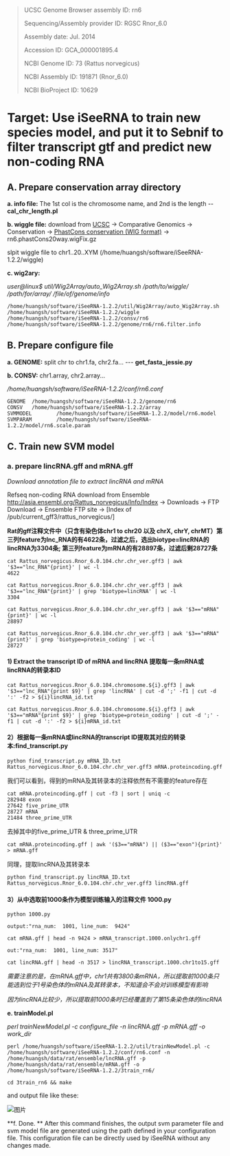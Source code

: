 >UCSC Genome Browser assembly ID: rn6
>
>Sequencing/Assembly provider ID: RGSC Rnor_6.0
>
>Assembly date: Jul. 2014
>
>Accession ID: GCA_000001895.4
>
>NCBI Genome ID: 73 (Rattus norvegicus)
>
>NCBI Assembly ID: 191871 (Rnor_6.0)
>
>NCBI BioProject ID: 10629

# Target: Use iSeeRNA to train new species model, and put it to Sebnif to filter transcript gtf and predict new non-coding RNA
## A. Prepare conservation array directory
**a. info file:** The 1st col is the chromosome name, and 2nd is the length -- **cal_chr_length.pl**

**b. wiggle file:** download from [UCSC](https://genome-asia.ucsc.edu/cgi-bin/hgTracks?db=rn6&lastVirtModeType=default&lastVirtModeExtraState=&virtModeType=default&virtMode=0&nonVirtPosition=&position=chr1%3A80607368%2D80638076&hgsid=758048143_f7VNKMTH3nKj2AgUIFwzgHbfYayO) -> Comparative Genomics -> Conservation -> [PhastCons conservation (WIG format)](http://hgdownload.soe.ucsc.edu/goldenPath/rn6/phastCons20way/) -> rn6.phastCons20way.wigFix.gz

slpit wiggle file to chr1..20..XYM (/home/huangsh/software/iSeeRNA-1.2.2/wiggle)

**c. wig2ary:**

*user@linux$ util/Wig2Array/auto_Wig2Array.sh  /path/to/wiggle/ /path/for/array/ /file/of/genome/info*

    /home/huangsh/software/iSeeRNA-1.2.2/util/Wig2Array/auto_Wig2Array.sh /home/huangsh/software/iSeeRNA-1.2.2/wiggle /home/huangsh/software/iSeeRNA-1.2.2/consv/rn6 /home/huangsh/software/iSeeRNA-1.2.2/genome/rn6/rn6.filter.info

## B. Prepare configure file
**a. GENOME:** split chr to chr1.fa, chr2.fa...   --- **get_fasta_jessie.py**

**b. CONSV:** chr1.array, chr2.array...

*/home/huangsh/software/iSeeRNA-1.2.2/conf/rn6.conf*

    GENOME  /home/huangsh/software/iSeeRNA-1.2.2/genome/rn6
    CONSV   /home/huangsh/software/iSeeRNA-1.2.2/array
    SVMMODEL        /home/huangsh/software/iSeeRNA-1.2.2/model/rn6.model
    SVMPARAM        /home/huangsh/software/iSeeRNA-1.2.2/model/rn6.scale.param
## C. Train new SVM model

### a. prepare lincRNA.gff and mRNA.gff

*Download annotation file to extract lincRNA and mRNA*

Refseq non-coding RNA download from Ensemble http://asia.ensembl.org/Rattus_norvegicus/Info/Index -> Downloads -> FTP Download -> Ensemble FTP site -> [Index of /pub/current_gff3/rattus_norvegicus/]

**Rat的gff注释文件中（只含有染色体chr1 to chr20 以及 chrX, chrY, chrMT）第三列feature为lnc_RNA的有4622条，过滤之后，选出biotype=lincRNA的lincRNA为3304条; 第三列feature为mRNA的有28897条，过滤后剩28727条**

    cat Rattus_norvegicus.Rnor_6.0.104.chr.chr_ver.gff3 | awk '$3=="lnc_RNA"{print}' | wc -l
    4622
    
    cat Rattus_norvegicus.Rnor_6.0.104.chr.chr_ver.gff3 | awk '$3=="lnc_RNA"{print}' | grep 'biotype=lincRNA' | wc -l
    3304
    
    cat Rattus_norvegicus.Rnor_6.0.104.chr.chr_ver.gff3 | awk '$3=="mRNA"{print}' | wc -l
    28897
    
    cat Rattus_norvegicus.Rnor_6.0.104.chr.chr_ver.gff3 | awk '$3=="mRNA"{print}' | grep 'biotype=protein_coding' | wc -l
    28727

#### 1) Extract the transcript ID of mRNA and lincRNA 提取每一条mRNA或lincRNA的转录本ID

    cat Rattus_norvegicus.Rnor_6.0.104.chromosome.${i}.gff3 | awk '$3=="lnc_RNA"{print $9}' | grep 'lincRNA' | cut -d ';' -f1 | cut -d ':' -f2 > ${i}lincRNA_id.txt 
    
    cat Rattus_norvegicus.Rnor_6.0.104.chromosome.${i}.gff3 | awk '$3=="mRNA"{print $9}' | grep 'biotype=protein_coding' | cut -d ';' -f1 | cut -d ':' -f2 > ${i}mRNA_id.txt
    
#### 2）根据每一条mRNA或lincRNA的transcript ID提取其对应的转录本:find_transcript.py

    python find_transcript.py mRNA_ID.txt Rattus_norvegicus.Rnor_6.0.104.chr.chr_ver.gff3 mRNA.proteincoding.gff
    
我们可以看到，得到的mRNA及其转录本的注释依然有不需要的feature存在

    cat mRNA.proteincoding.gff | cut -f3 | sort | uniq -c
    282948 exon
    27642 five_prime_UTR
    28727 mRNA
    21484 three_prime_UTR
    
去掉其中的five_prime_UTR & three_prime_UTR

    cat mRNA.proteincoding.gff | awk '($3=="mRNA") || ($3=="exon"){print}' > mRNA.gff
    
同理，提取lincRNA及其转录本

    python find_transcript.py lincRNA_ID.txt Rattus_norvegicus.Rnor_6.0.104.chr.chr_ver.gff3 lincRNA.gff
    

#### 3）从中选取前1000条作为模型训练输入的注释文件 1000.py

    python 1000.py
    
    output:"rna_num:  1001, line_num:  9424"
    
    cat mRNA.gff | head -n 9424 > mRNA_transcript.1000.onlychr1.gff
    
    out:"rna_num:  1001, line_num: 3517"
    
    cat lincRNA.gff | head -n 3517 > lincRNA_transcript.1000.chr1to15.gff

*需要注意的是，在mRNA.gff中，chr1共有3800条mRNA，所以提取前1000条只能选到位于1号染色体的mRNA及其转录本，不知道会不会对训练模型有影响*

*因为lincRNA比较少，所以提取前1000条时已经覆盖到了第15条染色体的lincRNA*
    
**e. trainModel.pl**

*perl trainNewModel.pl -c configure_file -n lincRNA.gff -p mRNA.gff -o work_dir*

    perl /home/huangsh/software/iSeeRNA-1.2.2/util/trainNewModel.pl -c /home/huangsh/software/iSeeRNA-1.2.2/conf/rn6.conf -n /home/huangsh/data/rat/ensemble/lncRNA.gff -p /home/huangsh/data/rat/ensemble/mRNA.gff -o /home/huangsh/software/iSeeRNA-1.2.2/3train_rn6/
    
    cd 3train_rn6 && make
    
and output file like these:

![图片](https://user-images.githubusercontent.com/76728625/138637817-83271c7f-9ac7-4df1-b7d0-76278e893234.png)

**f. Done. **
After this command finishes, the output svm parameter file and svm model file are generated using the path
defined in your configuration file. This configuration file can be directly used by iSeeRNA without any
changes made.
